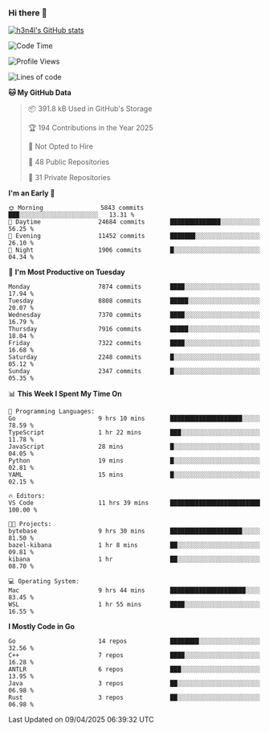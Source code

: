 ### Hi there 👋

[![h3n4l's GitHub stats](https://github-readme-stats.vercel.app/api?username=h3n4l&count_private=true&show_icons=true&theme=radical)](https://github.com/h3n4l/github-readme-stats)

<!--START_SECTION:waka-->
![Code Time](http://img.shields.io/badge/Code%20Time-2%2C135%20hrs%208%20mins-blue)

![Profile Views](http://img.shields.io/badge/Profile%20Views-0-blue)

![Lines of code](https://img.shields.io/badge/From%20Hello%20World%20I%27ve%20Written-15.0%20million%20lines%20of%20code-blue)

**🐱 My GitHub Data** 

> 📦 391.8 kB Used in GitHub's Storage 
 > 
> 🏆 194 Contributions in the Year 2025
 > 
> 🚫 Not Opted to Hire
 > 
> 📜 48 Public Repositories 
 > 
> 🔑 31 Private Repositories 
 > 
**I'm an Early 🐤** 

```text
🌞 Morning                5843 commits        ███░░░░░░░░░░░░░░░░░░░░░░   13.31 % 
🌆 Daytime                24684 commits       ██████████████░░░░░░░░░░░   56.25 % 
🌃 Evening                11452 commits       ███████░░░░░░░░░░░░░░░░░░   26.10 % 
🌙 Night                  1906 commits        █░░░░░░░░░░░░░░░░░░░░░░░░   04.34 % 
```
📅 **I'm Most Productive on Tuesday** 

```text
Monday                   7874 commits        ████░░░░░░░░░░░░░░░░░░░░░   17.94 % 
Tuesday                  8808 commits        █████░░░░░░░░░░░░░░░░░░░░   20.07 % 
Wednesday                7370 commits        ████░░░░░░░░░░░░░░░░░░░░░   16.79 % 
Thursday                 7916 commits        █████░░░░░░░░░░░░░░░░░░░░   18.04 % 
Friday                   7322 commits        ████░░░░░░░░░░░░░░░░░░░░░   16.68 % 
Saturday                 2248 commits        █░░░░░░░░░░░░░░░░░░░░░░░░   05.12 % 
Sunday                   2347 commits        █░░░░░░░░░░░░░░░░░░░░░░░░   05.35 % 
```


📊 **This Week I Spent My Time On** 

```text
💬 Programming Languages: 
Go                       9 hrs 10 mins       ████████████████████░░░░░   78.59 % 
TypeScript               1 hr 22 mins        ███░░░░░░░░░░░░░░░░░░░░░░   11.78 % 
JavaScript               28 mins             █░░░░░░░░░░░░░░░░░░░░░░░░   04.05 % 
Python                   19 mins             █░░░░░░░░░░░░░░░░░░░░░░░░   02.81 % 
YAML                     15 mins             █░░░░░░░░░░░░░░░░░░░░░░░░   02.15 % 

🔥 Editors: 
VS Code                  11 hrs 39 mins      █████████████████████████   100.00 % 

🐱‍💻 Projects: 
bytebase                 9 hrs 30 mins       ████████████████████░░░░░   81.50 % 
bazel-kibana             1 hr 8 mins         ██░░░░░░░░░░░░░░░░░░░░░░░   09.81 % 
kibana                   1 hr                ██░░░░░░░░░░░░░░░░░░░░░░░   08.70 % 

💻 Operating System: 
Mac                      9 hrs 44 mins       █████████████████████░░░░   83.45 % 
WSL                      1 hr 55 mins        ████░░░░░░░░░░░░░░░░░░░░░   16.55 % 
```

**I Mostly Code in Go** 

```text
Go                       14 repos            ████████░░░░░░░░░░░░░░░░░   32.56 % 
C++                      7 repos             ████░░░░░░░░░░░░░░░░░░░░░   16.28 % 
ANTLR                    6 repos             ███░░░░░░░░░░░░░░░░░░░░░░   13.95 % 
Java                     3 repos             ██░░░░░░░░░░░░░░░░░░░░░░░   06.98 % 
Rust                     3 repos             ██░░░░░░░░░░░░░░░░░░░░░░░   06.98 % 
```




 Last Updated on 09/04/2025 06:39:32 UTC
<!--END_SECTION:waka-->

